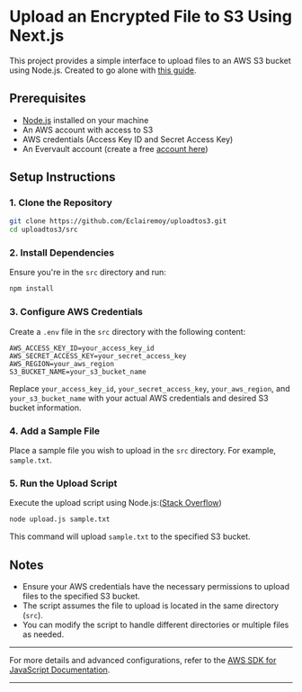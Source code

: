 # Upload an Encrypted File to S3 Using Next.js

This project provides a simple interface to upload files to an AWS S3 bucket using Node.js. Created to go alone with [this guide](https://docs.evervault.com/guides/file-to-s3).

## Prerequisites

* [Node.js](https://nodejs.org/) installed on your machine
* An AWS account with access to S3
* AWS credentials (Access Key ID and Secret Access Key)
* An Evervault account (create a free [account here](https://app.evervault.com/register))

## Setup Instructions

### 1. Clone the Repository

```bash
git clone https://github.com/Eclairemoy/uploadtos3.git
cd uploadtos3/src
```



### 2. Install Dependencies

Ensure you're in the `src` directory and run:

```bash
npm install
```



### 3. Configure AWS Credentials

Create a `.env` file in the `src` directory with the following content:

```env
AWS_ACCESS_KEY_ID=your_access_key_id
AWS_SECRET_ACCESS_KEY=your_secret_access_key
AWS_REGION=your_aws_region
S3_BUCKET_NAME=your_s3_bucket_name
```



Replace `your_access_key_id`, `your_secret_access_key`, `your_aws_region`, and `your_s3_bucket_name` with your actual AWS credentials and desired S3 bucket information.

### 4. Add a Sample File

Place a sample file you wish to upload in the `src` directory. For example, `sample.txt`.

### 5. Run the Upload Script

Execute the upload script using Node.js:([Stack Overflow][1])

```bash
node upload.js sample.txt
```



This command will upload `sample.txt` to the specified S3 bucket.

## Notes

* Ensure your AWS credentials have the necessary permissions to upload files to the specified S3 bucket.
* The script assumes the file to upload is located in the same directory (`src`).
* You can modify the script to handle different directories or multiple files as needed.

---

For more details and advanced configurations, refer to the [AWS SDK for JavaScript Documentation](https://docs.aws.amazon.com/AWSJavaScriptSDK/latest/).

---

[1]: https://stackoverflow.com/questions/17930204/simple-file-upload-to-s3-using-aws-sdk-and-node-express?utm_source=chatgpt.com "Simple file upload to S3 using aws-sdk and Node/Express"
